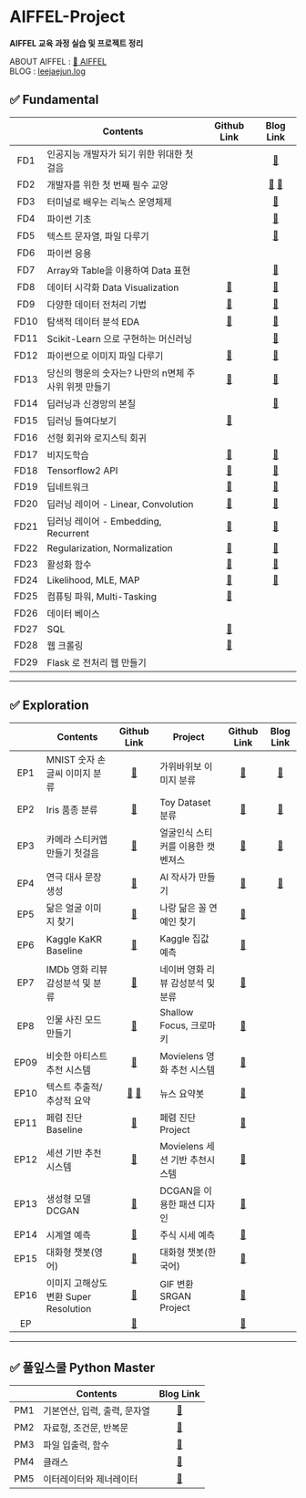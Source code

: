 # AIFFEL-Project
__AIFFEL 교육 과정 실습 및 프로젝트 정리__

ABOUT AIFFEL : [:school: AIFFEL](https://aiffel.io/)  
BLOG : [leejaejun.log](https://velog.io/@leejaejun)

## :white_check_mark: Fundamental
||Contents|Github Link|Blog Link|
|:----:|----|:----:|:----:|
|FD1|인공지능 개발자가 되기 위한 위대한 첫걸음||[:memo:](https://velog.io/@leejaejun/AIFFEL-FD-01-%EA%B0%9C%EB%B0%9C-%ED%99%98%EA%B2%BD)|
|FD2|개발자를 위한 첫 번째 필수 교양||[:memo:](https://velog.io/@leejaejun/AIFFEL-FD-01-Git-Github) [:memo:](https://velog.io/@leejaejun/AIFFEL-FD-01-2-Jupyter-Notebook-%EB%A7%88%ED%81%AC%EB%8B%A4%EC%9A%B4)|
|FD3|터미널로 배우는 리눅스 운영체제||[:memo:](https://velog.io/@leejaejun/AIFFEL-FD-02-%EB%A6%AC%EB%88%85%EC%8A%A4-%EC%9A%B4%EC%98%81%EC%B2%B4%EC%A0%9C)|
|FD4|파이썬 기초||[:memo:](https://velog.io/@leejaejun/AIFFEL-FD-04-%ED%8C%8C%EC%9D%B4%EC%8D%ACPython-%EA%B8%B0%EC%B4%88)|
|FD5|텍스트 문자열, 파일 다루기||[:memo:](https://velog.io/@leejaejun/AIFFEL-FD-05-%EB%AC%B8%EC%9E%90%EC%97%B4-%ED%8C%8C%EC%9D%BC-%EB%8B%A4%EB%A3%A8%EA%B8%B0)|
|FD6|파이썬 응용|||
|FD7|Array와 Table을 이용하여 Data 표현||[:memo:](https://velog.io/@leejaejun/AIFFEL-FD-06-Numpy-Pandas)|
|FD8|데이터 시각화 Data Visualization|[:link:](https://github.com/jaejunlee96/AIFFEL-Project/blob/master/Fundamental/FD08_Data_Visualization.ipynb)|[:memo:]()|
|FD9|다양한 데이터 전처리 기법|[:link:](https://github.com/jaejunlee96/AIFFEL-Project/blob/master/Fundamental/FD09_Data_Preprocessing.ipynb)|[:memo:](https://velog.io/@leejaejun/AIFFEL-FD-08-%EB%8D%B0%EC%9D%B4%ED%84%B0-%EC%A0%84%EC%B2%98%EB%A6%AC-Data-Preprocessing)|
|FD10|탐색적 데이터 분석 EDA|[:link:](https://github.com/jaejunlee96/AIFFEL-Project/blob/master/Fundamental/FD10_EDA.ipynb)|[:memo:](https://velog.io/@leejaejun/AIFFEL-FD-09-%ED%83%90%EC%83%89%EC%A0%81-%EB%8D%B0%EC%9D%B4%ED%84%B0-%EB%B6%84%EC%84%9D-EDA)|
|FD11|Scikit-Learn 으로 구현하는 머신러닝||[:memo:](https://velog.io/@leejaejun/AIFFEL-FD-10-%EB%A8%B8%EC%8B%A0%EB%9F%AC%EB%8B%9D-%EC%95%8C%EA%B3%A0%EB%A6%AC%EC%A6%98%EA%B3%BC-Scikit-learn)|
|FD12|파이썬으로 이미지 파일 다루기|[:link:](https://github.com/jaejunlee96/AIFFEL-Project/blob/master/Fundamental/FD12_Image_with_Pillow_OpenCV.ipynb)|[:memo:](https://velog.io/@leejaejun/AIFFEL-FD-11-%ED%8C%8C%EC%9D%B4%EC%8D%AC%EC%9C%BC%EB%A1%9C-%EC%9D%B4%EB%AF%B8%EC%A7%80-%ED%8C%8C%EC%9D%BC-%EB%8B%A4%EB%A3%A8%EA%B8%B0-Pillow-OpenCV)|
|FD13|당신의 행운의 숫자는? 나만의 n면체 주사위 위젯 만들기|[:link:](https://github.com/jaejunlee96/AIFFEL-Project/blob/f8c42f660afa5b3ec3e6f626d3beab37f0e91a17/Fundamental/FD13_N-Syroid_Dice_with_Class.ipynb)|[:memo:](https://velog.io/@leejaejun/AIFFEL-FD-12-%EA%B0%9D%EC%B2%B4-%EC%A7%80%ED%96%A5-%ED%94%84%EB%A1%9C%EA%B7%B8%EB%9E%98%EB%B0%8D-OOP)|
|FD14|딥러닝과 신경망의 본질||[:memo:](https://velog.io/@leejaejun/AIFFEL-FD-13-%EB%94%A5%EB%9F%AC%EB%8B%9D%EA%B3%BC-%EC%8B%A0%EA%B2%BD%EB%A7%9D%EC%9D%98-%EB%B3%B8%EC%A7%88)|
|FD15|딥러닝 들여다보기|[:link:](https://github.com/jaejunlee96/AIFFEL-Project/blob/5f5b521e4551219cc35cc676a1a7a3f967de7dee/Fundamental/FD15_Deep_Learning_with_Numpy.ipynb)||
|FD16|선형 회귀와 로지스틱 회귀|||
|FD17|비지도학습|[:link:](https://github.com/jaejunlee96/AIFFEL-Project/blob/5f5b521e4551219cc35cc676a1a7a3f967de7dee/Fundamental/FD17_Unsupervised_Learning.ipynb)|[:memo:](https://velog.io/@leejaejun/AIFFEL-FD-14-%EB%B9%84%EC%A7%80%EB%8F%84%ED%95%99%EC%8A%B5-Unsupervised-Learning)|
|FD18|Tensorflow2 API|[:link:](https://github.com/jaejunlee96/AIFFEL-Project/blob/5f5b521e4551219cc35cc676a1a7a3f967de7dee/Fundamental/FD18_Tensorflow2_API.ipynb)|[:memo:](https://velog.io/@leejaejun/AIFFEL-FD-15-Tensorflow2-API)|
|FD19|딥네트워크|[:link:](https://github.com/jaejunlee96/AIFFEL-Project/blob/master/Fundamental/FD19_Deep_Network.ipynb)|[:memo:](https://velog.io/@leejaejun/AIFFEL-FD-16-%EB%94%A5%EB%84%A4%ED%8A%B8%EC%9B%8C%ED%81%AC)|
|FD20|딥러닝 레이어 - Linear, Convolution|[:link:](https://github.com/jaejunlee96/AIFFEL-Project/blob/master/Fundamental/FD20_Deep_Layer_Linear_Convolution.ipynb)|[:memo:](https://velog.io/@leejaejun/AIFFEL-FD-17-%EB%94%A5%EB%9F%AC%EB%8B%9D-%EB%A0%88%EC%9D%B4%EC%96%B4-Linear-Convolution)|
|FD21|딥러닝 레이어 - Embedding, Recurrent|[:link:](https://github.com/jaejunlee96/AIFFEL-Project/blob/master/Fundamental/FD21_Deep_Layer_Embedding_Recurrent.ipynb)|[:memo:](https://velog.io/@leejaejun/AIFFEL-FD-18-%EB%94%A5%EB%9F%AC%EB%8B%9D-%EB%A0%88%EC%9D%B4%EC%96%B4-Embedding-Recurrent)|
|FD22|Regularization, Normalization|[:link:](https://github.com/jaejunlee96/AIFFEL-Project/blob/master/Fundamental/FD22_Regularization_Normalization.ipynb)|[:memo:](https://velog.io/@leejaejun/AIFFEL-FD-19-Regularization-Normalization)|
|FD23|활성화 함수|[:link:](https://github.com/jaejunlee96/AIFFEL-Project/blob/master/Fundamental/FD23_Activation_Function.ipynb)|[:memo:](https://velog.io/@leejaejun/AIFFEL-FD-20-%ED%99%9C%EC%84%B1%ED%99%94-%ED%95%A8%EC%88%98%EC%9D%98-%EC%9D%B4%ED%95%B4)|
|FD24|Likelihood, MLE, MAP|[:link:](https://github.com/jaejunlee96/AIFFEL-Project/blob/master/Fundamental/FD24_Likelihood_MLE_MAP.ipynb)|[:memo:](https://velog.io/@leejaejun/AIFFEL-FD-21-LikelihoodMLE-MAP)|
|FD25|컴퓨팅 파워, Multi-Tasking|[:link:](https://github.com/jaejunlee96/AIFFEL-Project/blob/master/Fundamental/FD25_Multi-tasking.ipynb)||
|FD26|데이터 베이스|||
|FD27|SQL|[:link:](https://github.com/jaejunlee96/AIFFEL-Project/blob/master/Fundamental/FD27_SQL.ipynb)||
|FD28|웹 크롤링|[:link:](https://github.com/jaejunlee96/AIFFEL-Project/blob/master/Fundamental/FD28_Web_Crawling.ipynb)||
|FD29|Flask 로 전처리 웹 만들기|||


----
## :white_check_mark: Exploration
||Contents|Github Link|Project|Github Link|Blog Link|
|:----:|----|:----:|----|:----:|:----:|
|EP1|MNIST 숫자 손글씨 이미지 분류|[:link:](https://github.com/jaejunlee96/AIFFEL-Project/blob/master/Exploration/EP01_MNIST.ipynb)|가위바위보 이미지 분류|[:link:](https://github.com/jaejunlee96/AIFFEL-Project/blob/master/Exploration/EP01_Rock-Paper-Scissors.ipynb)|[:memo:](https://velog.io/@leejaejun/AIFFEL-EP-01-Image-Classification)|
|EP2|Iris 품종 분류|[:link:](https://github.com/jaejunlee96/AIFFEL-Project/blob/master/Exploration/EP02_Iris_Classification.ipynb)|Toy Dataset 분류|[:link:](https://github.com/jaejunlee96/AIFFEL-Project/blob/master/Exploration/EP02_Toy_Dataset_Classification.ipynb)|[:memo:](https://github.com/jaejunlee96/AIFFEL-Project/blob/master/Exploration/EP04_Text_Generation_Shakespeare.ipynb)|
|EP3|카메라 스티커앱 만들기 첫걸음|[:link:](https://github.com/jaejunlee96/AIFFEL-Project/blob/master/Exploration/EP03_Face_Recognition_Sticker_Application.ipynb)|얼굴인식 스티커를 이용한 캣벤져스|[:link:](https://github.com/jaejunlee96/AIFFEL-Project/blob/master/Exploration/EP03_Face_Recognition_Cat_Avengers.ipynb)|[:memo:](https://velog.io/@leejaejun/AIFFEL-EP-03-Face-Recognition)|
|EP4|연극 대사 문장 생성|[:link:](https://github.com/jaejunlee96/AIFFEL-Project/blob/master/Exploration/EP04_Text_Generation_Shakespeare.ipynb)|AI 작사가 만들기|[:link:](https://github.com/jaejunlee96/AIFFEL-Project/blob/master/Exploration/EP04_Text_Generation_Shakespeare.ipynb)|[:memo:](https://velog.io/@leejaejun/AIFFEL-EP-02-Text-Generation)|
|EP5|닮은 얼굴 이미지 찾기|[:link:](https://github.com/jaejunlee96/AIFFEL-Project/blob/master/Exploration/EP05_Face_Embedding_Similarity.ipynb)|나랑 닮은 꼴 연예인 찾기|[:link:](https://github.com/jaejunlee96/AIFFEL-Project/blob/master/Exploration/EP05_Look-alike_Celebrities.ipynb)||
|EP6|Kaggle KaKR Baseline|[:link:](https://github.com/jaejunlee96/AIFFEL-Project/blob/master/Exploration/EP06_Kaggle_KaKR_Baseline.ipynb)|Kaggle 집값 예측|[:link:](https://github.com/jaejunlee96/AIFFEL-Project/blob/master/Exploration/EP06_Kaggle_House_Price_Prediction.ipynb)||
|EP7|IMDb 영화 리뷰 감성분석 및 분류|[:link:](https://github.com/jaejunlee96/AIFFEL-Project/blob/master/Exploration/EP07_Text_Sentiment_Classification.ipynb)|네이버 영화 리뷰 감성분석 및 분류|[:link:](https://github.com/jaejunlee96/AIFFEL-Project/blob/master/Exploration/EP07_Naver_Movie_Sentiment_Classification.ipynb)||
|EP8|인물 사진 모드 만들기|[:link:](https://github.com/jaejunlee96/AIFFEL-Project/blob/master/Exploration/EP08_Image_Segmentation_Shallow_Focus.ipynb)|Shallow Focus, 크로마키|[:link:](https://github.com/jaejunlee96/AIFFEL-Project/blob/master/Exploration/EP08_Image_Segmentation_Project.ipynb)||
|EP09|비숫한 아티스트 추천 시스템|[:link:](https://github.com/jaejunlee96/AIFFEL-Project/blob/master/Exploration/EP09_Recommender_Sysyem_Baseline.ipynb)|Movielens 영화 추천 시스템|[:link:](https://github.com/jaejunlee96/AIFFEL-Project/blob/master/Exploration/EP09_Moivelens_Recommender_Sysyem.ipynb)||
|EP10|텍스트 추출적/추상적 요약|[:link:](https://github.com/jaejunlee96/AIFFEL-Project/blob/master/Exploration/EP10_Text_Extractive_Summarization.ipynb) [:link:](https://github.com/jaejunlee96/AIFFEL-Project/blob/master/Exploration/EP10_Text_Abstractive_Summarization.ipynb)|뉴스 요약봇|[:link:](https://github.com/jaejunlee96/AIFFEL-Project/blob/master/Exploration/EP10_News_Summarization.ipynb)||
|EP11|페렴 진단 Baseline|[:link:](https://github.com/jaejunlee96/AIFFEL-Project/blob/master/Exploration/EP11_Pneumonia%20Diagnosis_Baseline.ipynb)|페렴 진단 Project|[:link:](https://github.com/jaejunlee96/AIFFEL-Project/blob/master/Exploration/EP11_Pneumonia_Diagnosis_Project.ipynb)||
|EP12|세션 기반 추천시스템|[:link:](https://github.com/jaejunlee96/AIFFEL-Project/blob/master/Exploration/EP12_Session_Based_Recommendation.ipynb)|Movielens 세션 기반 추천시스템|[:link:](https://github.com/jaejunlee96/AIFFEL-Project/blob/master/Exploration/EP12_Movielens_Session_Based_Recommendation.ipynb)||
|EP13|생성형 모델 DCGAN|[:link:](https://github.com/jaejunlee96/AIFFEL-Project/blob/master/Exploration/EP13_DCGAN_CIFAR10_Project.ipynb)|DCGAN을 이용한 패션 디자인|[:link:](https://github.com/jaejunlee96/AIFFEL-Project/blob/master/Exploration/EP13_DCGAN_Fashion_MNIST.ipynb)||
|EP14|시계열 예측|[:link:](https://github.com/jaejunlee96/AIFFEL-Project/blob/master/Exploration/EP14_Time_Series_Prediction.ipynb)|주식 시세 예측|[:link:](https://github.com/jaejunlee96/AIFFEL-Project/blob/master/Exploration/EP14_Stock_Prediction.ipynb)||
|EP15|대화형 챗봇(영어)|[:link:](https://github.com/jaejunlee96/AIFFEL-Project/blob/master/Exploration/EP15_Conversational_Chatbot_ENG.ipynb)|대화형 챗봇(한국어)|[:link:](https://github.com/jaejunlee96/AIFFEL-Project/blob/master/Exploration/EP15_Conversational_Chatbot_KOR.ipynb)||
|EP16|이미지 고해상도 변환 Super Resolution|[:link:](https://github.com/jaejunlee96/AIFFEL-Project/blob/master/Exploration/EP16_Super_Resolution.ipynb)|GIF 변환 SRGAN Project|[:link:](https://github.com/jaejunlee96/AIFFEL-Project/blob/master/Exploration/EP16_SRGAN_Project.ipynb)|||
|EP||[:link:]()||[:link:]()|||



----
## :white_check_mark: 풀잎스쿨  Python Master
||Contents|Blog Link|
|:----:|----|:----:|
|PM1|기본연산, 입력, 출력, 문자열|[:memo:](https://velog.io/@leejaejun/AIFFEL-Python-Master-%ED%95%B5%EC%8B%AC%EC%A0%95%EB%A6%AC-01)|
|PM2|자료형, 조건문, 반복문|[:memo:](https://velog.io/@leejaejun/AIFFEL-Python-Master-%ED%95%B5%EC%8B%AC%EC%A0%95%EB%A6%AC-02-%EC%9E%90%EB%A3%8C%ED%98%95-%EC%A1%B0%EA%B1%B4%EB%AC%B8-%EB%B0%98%EB%B3%B5%EB%AC%B8)|
|PM3|파일 입출력, 함수|[:memo:](https://velog.io/@leejaejun/AIFFEL-Python-Master-%ED%95%B5%EC%8B%AC%EC%A0%95%EB%A6%AC-03-%ED%8C%8C%EC%9D%BC-%EC%9E%85%EC%B6%9C%EB%A0%A5-%ED%95%A8%EC%88%98)|
|PM4|클래스|[:memo:](https://velog.io/@leejaejun/AIFFEL-Python-Master-%ED%95%B5%EC%8B%AC%EC%A0%95%EB%A6%AC-04-%ED%81%B4%EB%9E%98%EC%8A%A4)|
|PM5|이터레이터와 제너레이터|[:memo:](https://velog.io/@leejaejun/AIFFEL-Python-Master-%ED%95%B5%EC%8B%AC%EC%A0%95%EB%A6%AC-05-%EC%9D%B4%ED%84%B0%EB%A0%88%EC%9D%B4%ED%84%B0Iterator%EC%99%80-%EC%A0%9C%EB%84%88%EB%A0%88%EC%9D%B4%ED%84%B0Generator)|

